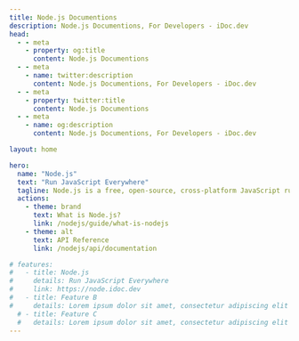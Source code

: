 ```yaml
---
title: Node.js Documentions
description: Node.js Documentions, For Developers - iDoc.dev
head:
  - - meta
    - property: og:title
      content: Node.js Documentions
  - - meta
    - name: twitter:description
      content: Node.js Documentions, For Developers - iDoc.dev
  - - meta
    - property: twitter:title
      content: Node.js Documentions
  - - meta
    - name: og:description
      content: Node.js Documentions, For Developers - iDoc.dev

layout: home

hero:
  name: "Node.js"
  text: "Run JavaScript Everywhere"
  tagline: Node.js is a free, open-source, cross-platform JavaScript runtime environment that lets developers create servers, web apps, command line tools and scripts.
  actions:
    - theme: brand
      text: What is Node.js?
      link: /nodejs/guide/what-is-nodejs
    - theme: alt
      text: API Reference
      link: /nodejs/api/documentation

# features:
#   - title: Node.js
#     details: Run JavaScript Everywhere
#     link: https://node.idoc.dev
#   - title: Feature B
#     details: Lorem ipsum dolor sit amet, consectetur adipiscing elit
  # - title: Feature C
  #   details: Lorem ipsum dolor sit amet, consectetur adipiscing elit
---
```


